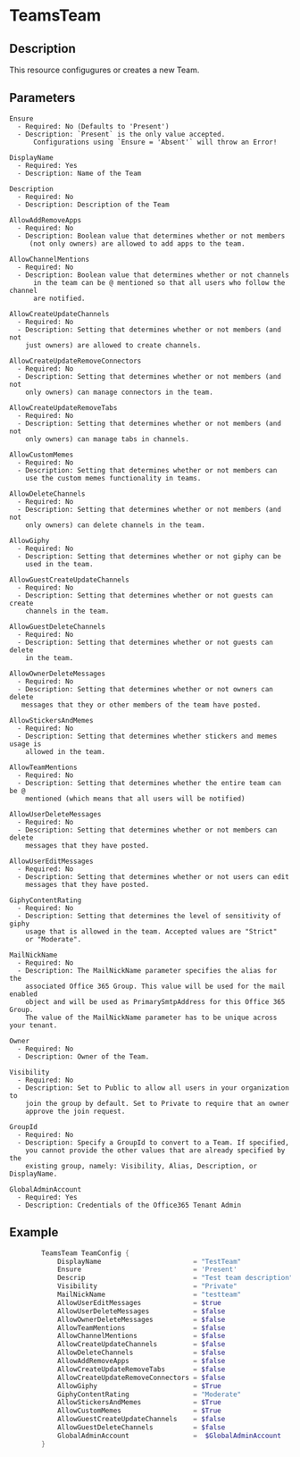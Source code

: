 # TeamsTeam

## Description

This resource configugures or creates a new Team.

## Parameters

    Ensure
      - Required: No (Defaults to 'Present')
      - Description: `Present` is the only value accepted.
          Configurations using `Ensure = 'Absent'` will throw an Error!

    DisplayName
      - Required: Yes
      - Description: Name of the Team

    Description
      - Required: No
      - Description: Description of the Team

    AllowAddRemoveApps
      - Required: No
      - Description: Boolean value that determines whether or not members
         (not only owners) are allowed to add apps to the team.

    AllowChannelMentions
      - Required: No
      - Description: Boolean value that determines whether or not channels
          in the team can be @ mentioned so that all users who follow the channel
          are notified.

    AllowCreateUpdateChannels
      - Required: No
      - Description: Setting that determines whether or not members (and not
        just owners) are allowed to create channels.

    AllowCreateUpdateRemoveConnectors
      - Required: No
      - Description: Setting that determines whether or not members (and not
        only owners) can manage connectors in the team.

    AllowCreateUpdateRemoveTabs
      - Required: No
      - Description: Setting that determines whether or not members (and not
        only owners) can manage tabs in channels.

    AllowCustomMemes
      - Required: No
      - Description: Setting that determines whether or not members can
        use the custom memes functionality in teams.

    AllowDeleteChannels
      - Required: No
      - Description: Setting that determines whether or not members (and not
        only owners) can delete channels in the team.

    AllowGiphy
      - Required: No
      - Description: Setting that determines whether or not giphy can be
        used in the team.

    AllowGuestCreateUpdateChannels
      - Required: No
      - Description: Setting that determines whether or not guests can create
        channels in the team.

    AllowGuestDeleteChannels
      - Required: No
      - Description: Setting that determines whether or not guests can delete
        in the team.

    AllowOwnerDeleteMessages
      - Required: No
      - Description: Setting that determines whether or not owners can delete
       messages that they or other members of the team have posted.

    AllowStickersAndMemes
      - Required: No
      - Description: Setting that determines whether stickers and memes usage is
        allowed in the team.

    AllowTeamMentions
      - Required: No
      - Description: Setting that determines whether the entire team can be @
        mentioned (which means that all users will be notified)

    AllowUserDeleteMessages
      - Required: No
      - Description: Setting that determines whether or not members can delete
        messages that they have posted.

    AllowUserEditMessages
      - Required: No
      - Description: Setting that determines whether or not users can edit
        messages that they have posted.

    GiphyContentRating
      - Required: No
      - Description: Setting that determines the level of sensitivity of giphy
        usage that is allowed in the team. Accepted values are "Strict"
        or "Moderate".

    MailNickName
      - Required: No
      - Description: The MailNickName parameter specifies the alias for the
        associated Office 365 Group. This value will be used for the mail enabled
        object and will be used as PrimarySmtpAddress for this Office 365 Group.
        The value of the MailNickName parameter has to be unique across your tenant.

    Owner
      - Required: No
      - Description: Owner of the Team.

    Visibility
      - Required: No
      - Description: Set to Public to allow all users in your organization to
        join the group by default. Set to Private to require that an owner
        approve the join request.

    GroupId
      - Required: No
      - Description: Specify a GroupId to convert to a Team. If specified,
        you cannot provide the other values that are already specified by the
        existing group, namely: Visibility, Alias, Description, or DisplayName.

    GlobalAdminAccount
      - Required: Yes
      - Description: Credentials of the Office365 Tenant Admin

## Example

```PowerShell
        TeamsTeam TeamConfig {
            DisplayName                       = "TestTeam"
            Ensure                            = 'Present'
            Descrip                           = "Test team description"
            Visibility                        = "Private"
            MailNickName                      = "testteam"
            AllowUserEditMessages             = $true
            AllowUserDeleteMessages           = $false
            AllowOwnerDeleteMessages          = $false
            AllowTeamMentions                 = $false
            AllowChannelMentions              = $false
            AllowCreateUpdateChannels         = $false
            AllowDeleteChannels               = $false
            AllowAddRemoveApps                = $false
            AllowCreateUpdateRemoveTabs       = $false
            AllowCreateUpdateRemoveConnectors = $false
            AllowGiphy                        = $True
            GiphyContentRating                = "Moderate"
            AllowStickersAndMemes             = $True
            AllowCustomMemes                  = $True
            AllowGuestCreateUpdateChannels    = $false
            AllowGuestDeleteChannels          = $false
            GlobalAdminAccount                =  $GlobalAdminAccount
        }
```

